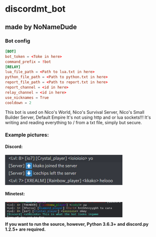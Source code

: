 # discordmt_bot
## made by NoNameDude
### Bot config
```conf
[BOT]
bot_token = <Toke in here>
command_prefix = !bot
[RELAY]
lua_file_path = <Path to lua.txt in here>
python_file_path = <Path to python.txt in here>
report_file_path = <Path to report.txt in here>
report_channel = <id in here>
relay_channel = <id in here>
use_nicknames = True
cooldown = 2
```
This bot is used on Nico's World, Nico's Survival Server, Nico's Small Builder Server, Default Empire
It's not using http and or lua sockets!!!
It's writing and reading everything to / from a txt file, simply but secure.

### Example pictures:
#### Discord:
<img src="https://github.com/NoNameDude/discordmt_bot/blob/main/spoiler_discord.PNG" width="385px" align="center">

#### Minetest:
<img src="https://github.com/NoNameDude/discordmt_bot/blob/main/spoiler_minetest.PNG" width="385px" align="center">


**If you want to run the source, however, Python 3.6.3+ and discord.py 1.2.5+ are required.**

